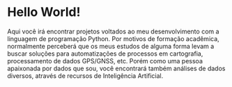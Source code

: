 # Hello World!

Aqui você irá encontrar projetos voltados ao meu desenvolvimento com a linguagem de programação Python. Por motivos de formação acadêmica, normalmente perceberá que os meus estudos de alguma forma levam a buscar soluções para automatizações de processos em cartografia, processamento de dados GPS/GNSS, etc. Porém como uma pessoa apaixonada por dados que sou, você encontrará também análises de dados diversos, através de recursos de Inteligência Artificial.
